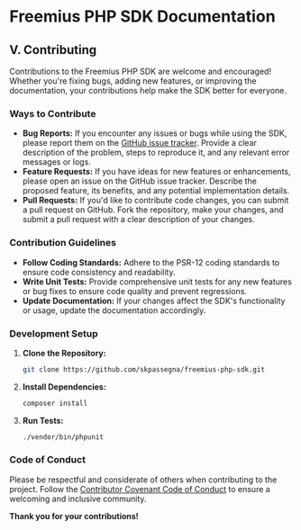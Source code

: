 # Freemius PHP SDK Documentation

## V. Contributing

Contributions to the Freemius PHP SDK are welcome and encouraged! Whether you're fixing bugs, adding new features, or improving the documentation, your contributions help make the SDK better for everyone.

### Ways to Contribute

- **Bug Reports:** If you encounter any issues or bugs while using the SDK, please report them on the [GitHub issue tracker](https://github.com/skpassegna/freemius-php-sdk/issues). Provide a clear description of the problem, steps to reproduce it, and any relevant error messages or logs.
- **Feature Requests:** If you have ideas for new features or enhancements, please open an issue on the GitHub issue tracker. Describe the proposed feature, its benefits, and any potential implementation details.
- **Pull Requests:** If you'd like to contribute code changes, you can submit a pull request on GitHub. Fork the repository, make your changes, and submit a pull request with a clear description of your changes.

### Contribution Guidelines

- **Follow Coding Standards:** Adhere to the PSR-12 coding standards to ensure code consistency and readability.
- **Write Unit Tests:** Provide comprehensive unit tests for any new features or bug fixes to ensure code quality and prevent regressions.
- **Update Documentation:** If your changes affect the SDK's functionality or usage, update the documentation accordingly.

### Development Setup

1. **Clone the Repository:**
   ```bash
   git clone https://github.com/skpassegna/freemius-php-sdk.git
   ```

2. **Install Dependencies:**
   ```bash
   composer install
   ```

3. **Run Tests:**
   ```bash
   ./vendor/bin/phpunit
   ```

### Code of Conduct

Please be respectful and considerate of others when contributing to the project. Follow the [Contributor Covenant Code of Conduct](https://www.contributor-covenant.org/version/2/1/code_of_conduct/) to ensure a welcoming and inclusive community.

**Thank you for your contributions!**

